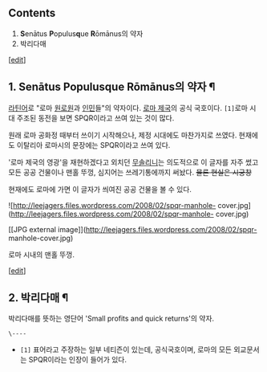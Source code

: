 ## Contents

    

1. **S**enātus **P**opulus**q**ue **R**ōmānus의 약자 
2. 박리다매 

[[edit](http://rigvedawiki.net/r1/wiki.php/SPQR?action=edit&section=1)]

## 1. **S**enātus **P**opulus**q**ue **R**ōmānus의 약자 ¶

[라틴어](%EB%9D%BC%ED%8B%B4%EC%96%B4.md)로 "로마
[원로원](%EC%9B%90%EB%A1%9C%EC%9B%90.md)과 [인민](%EC%9D%B8%EB%AF%BC.md)들"의
약자이다. [로마 제국](%EB%A1%9C%EB%A7%88%20%EC%A0%9C%EA%B5%AD.md)의 공식 국호이다. `[1]`로마
시대 주조된 동전을 보면 SPQR이라고 쓰여 있는 것이 많다.

  

원래 로마 공화정 때부터 쓰이기 시작해으나, 제정 시대에도 마찬가지로 쓰였다. 현재에도 이탈리아 로마시의 문장에는 SPQR이라고 쓰여 있다.

  

'로마 제국의 영광'을 재현하겠다고 외치던 [무솔리니](%EB%AC%B4%EC%86%94%EB%A6%AC%EB%8B%88.md)는
의도적으로 이 글자를 자주 썼고 모든 공공 건물이나 맨홀 뚜껑, 심지어는 쓰레기통에까지 써놨다. <del>물론 현실은 시궁창</del>

  

현재에도 로마에 가면 이 글자가 씌여진 공공 건물을 볼 수 있다.

  

![http://leejagers.files.wordpress.com/2008/02/spqr-manhole-
cover.jpg](http://leejagers.files.wordpress.com/2008/02/spqr-manhole-
cover.jpg)

[[JPG external image]](http://leejagers.files.wordpress.com/2008/02/spqr-
manhole-cover.jpg)

  

로마 시내의 맨홀 뚜껑.

  

[[edit](http://rigvedawiki.net/r1/wiki.php/SPQR?action=edit&section=2)]

## 2. 박리다매 ¶

박리다매를 뜻하는 영단어 'Small profits and quick returns'의 약자.

`\----`

  * `[1]` 표어라고 주장하는 일부 네티즌이 있는데, 공식국호이며, 로마의 모든 외교문서는 SPQR이라는 인장이 들어가 있다.

